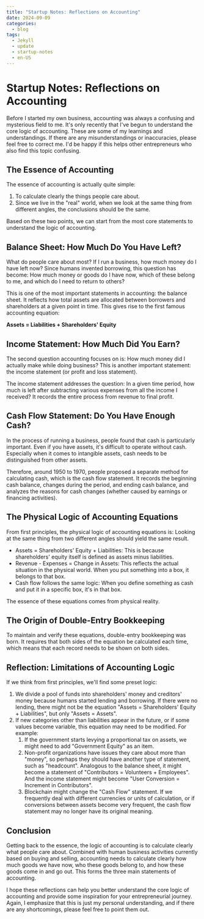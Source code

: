 ```yaml
---
title: "Startup Notes: Reflections on Accounting"
date: 2024-09-09
categories:
  - blog
tags:
  - Jekyll
  - update
  - startup-notes
  - en-US
---
```


# Startup Notes: Reflections on Accounting

Before I started my own business, accounting was always a confusing and mysterious field to me. It's only recently that I've begun to understand the core logic of accounting. These are some of my learnings and understandings. If there are any misunderstandings or inaccuracies, please feel free to correct me. I'd be happy if this helps other entrepreneurs who also find this topic confusing.

## The Essence of Accounting

The essence of accounting is actually quite simple:

1. To calculate clearly the things people care about.
2. Since we live in the "real" world, when we look at the same thing from different angles, the conclusions should be the same.

Based on these two points, we can start from the most core statements to understand the logic of accounting.

## Balance Sheet: How Much Do You Have Left?

What do people care about most? If I run a business, how much money do I have left now? Since humans invented borrowing, this question has become: How much money or goods do I have now, which of these belong to me, and which do I need to return to others?

This is one of the most important statements in accounting: the balance sheet. It reflects how total assets are allocated between borrowers and shareholders at a given point in time. This gives rise to the first famous accounting equation:

**Assets = Liabilities + Shareholders' Equity**

## Income Statement: How Much Did You Earn?

The second question accounting focuses on is: How much money did I actually make while doing business? This is another important statement: the income statement (or profit and loss statement).

The income statement addresses the question: In a given time period, how much is left after subtracting various expenses from all the income I received? It records the entire process from revenue to final profit.

## Cash Flow Statement: Do You Have Enough Cash?

In the process of running a business, people found that cash is particularly important. Even if you have assets, it's difficult to operate without cash. Especially when it comes to intangible assets, cash needs to be distinguished from other assets.

Therefore, around 1950 to 1970, people proposed a separate method for calculating cash, which is the cash flow statement. It records the beginning cash balance, changes during the period, and ending cash balance, and analyzes the reasons for cash changes (whether caused by earnings or financing activities).

## The Physical Logic of Accounting Equations

From first principles, the physical logic of accounting equations is: Looking at the same thing from two different angles should yield the same result.

- Assets = Shareholders' Equity + Liabilities: This is because shareholders' equity itself is defined as assets minus liabilities.
- Revenue - Expenses = Change in Assets: This reflects the actual situation in the physical world. When you put something into a box, it belongs to that box.
- Cash flow follows the same logic: When you define something as cash and put it in a specific box, it's in that box.

The essence of these equations comes from physical reality.

## The Origin of Double-Entry Bookkeeping

To maintain and verify these equations, double-entry bookkeeping was born. It requires that both sides of the equation be calculated each time, which means that each record needs to be shown on both sides.

## Reflection: Limitations of Accounting Logic

If we think from first principles, we'll find some preset logic:

1. We divide a pool of funds into shareholders' money and creditors' money because humans started lending and borrowing. If there were no lending, there might not be the equation "Assets = Shareholders' Equity + Liabilities", but only "Assets = Assets".
2. If new categories other than liabilities appear in the future, or if some values become variable, this equation may need to be modified. For example:
    1. If the government starts levying a proportional tax on assets, we might need to add "Government Equity" as an item.
    2. Non-profit organizations have issues they care about more than "money", so perhaps they should have another type of statement, such as "headcount". Analogous to the balance sheet, it might become a statement of "Contributors = Volunteers + Employees". And the income statement might become "User Conversion = Increment in Contributors".
    3. Blockchain might change the "Cash Flow" statement. If we frequently deal with different currencies or units of calculation, or if conversions between assets become very frequent, the cash flow statement may no longer have its original meaning.

## Conclusion

Getting back to the essence, the logic of accounting is to calculate clearly what people care about. Combined with human business activities currently based on buying and selling, accounting needs to calculate clearly how much goods we have now, who these goods belong to, and how these goods come in and go out. This forms the three main statements of accounting.

I hope these reflections can help you better understand the core logic of accounting and provide some inspiration for your entrepreneurial journey. Again, I emphasize that this is just my personal understanding, and if there are any shortcomings, please feel free to point them out.